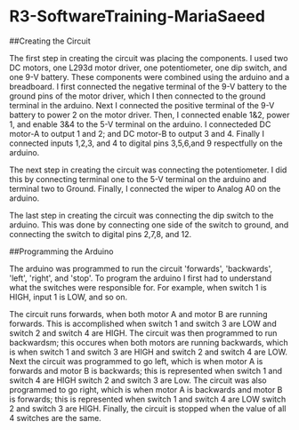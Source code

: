 # R3-SoftwareTraining-MariaSaeed

##Creating the Circuit

The first step in creating the circuit was placing the components. I used two DC motors, one L293d motor driver, one potentiometer, one dip switch, and one 9-V battery. These components were combined using the arduino and a breadboard. I first connected the negative terminal of the 9-V battery to the ground pins of the motor driver, which I then connected to the ground terminal in the arduino. Next I connected the positive terminal of the 9-V battery to power 2 on the motor driver. Then, I connected enable 1&2, power 1, and enable 3&4 to the 5-V terminal on the arduino. I connecteded DC motor-A to output 1 and 2; and DC motor-B to output 3 and 4. Finally I connected inputs 1,2,3, and 4 to digital pins 3,5,6,and 9 respectfully on the arduino.

The next step in creating the circuit was connecting the potentiometer. I did this by connecting terminal one to the 5-V terminal on the arduino and terminal two to Ground. Finally, I connected the wiper to Analog A0 on the arduino.

The last step in creating the circuit was connecting the dip switch to the arduino. This was done by connecting one side of the switch to ground, and connecting the switch to digital pins 2,7,8, and 12.

##Programming the Arduino

The arduino was programmed to run the circuit 'forwards', 'backwards', 'left', 'right', and 'stop'. To program the arduino I first had to understand what the switches were responsible for. For example, when switch 1 is HIGH, input 1 is LOW, and so on. 

The circuit runs forwards, when both motor A and motor B are running forwards. This is accomplished when switch 1 and switch 3 are LOW and switch 2 and switch 4 are HIGH. The circuit was then programmed to run backwardsm; this occures when both motors are running backwards, which is when switch 1 and switch 3 are HIGH and switch 2 and switch 4 are LOW. Next the circuit was programmed to go left, which is when motor A is forwards and motor B is backwards; this is represented when switch 1 and switch 4 are HIGH switch 2 and switch 3 are Low. The circuit was also programmed to go right, which is when motor A is backwards and motor B is forwards; this is represented when switch 1 and switch 4 are LOW switch 2 and switch 3 are HIGH. Finally, the circuit is stopped when the value of all 4 switches are the same.
